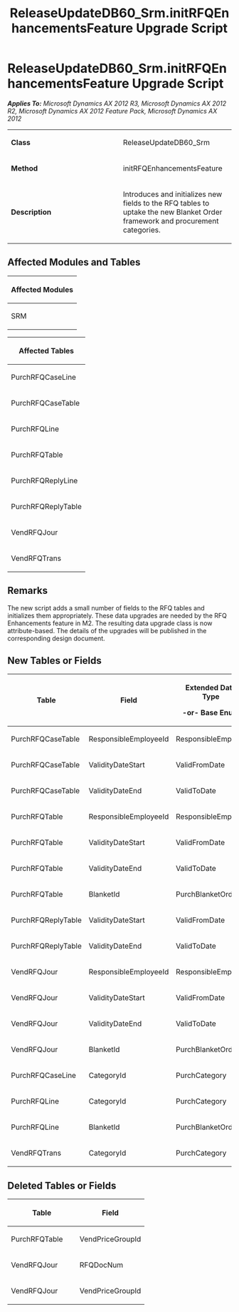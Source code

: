 ﻿---
title: ReleaseUpdateDB60_Srm.initRFQEnhancementsFeature Upgrade Script
TOCTitle: ReleaseUpdateDB60_Srm.initRFQEnhancementsFeature Upgrade Script
ms:assetid: 9190510e-50a3-a2ad-67a2-9c7285ea78ee
ms:mtpsurl: https://msdn.microsoft.com/en-us/library/JJ736589(v=AX.60)
ms:contentKeyID: 49709779
ms.date: 05/18/2015
mtps_version: v=AX.60
---

# ReleaseUpdateDB60\_Srm.initRFQEnhancementsFeature Upgrade Script 


_**Applies To:** Microsoft Dynamics AX 2012 R3, Microsoft Dynamics AX 2012 R2, Microsoft Dynamics AX 2012 Feature Pack, Microsoft Dynamics AX 2012_

<table>
<colgroup>
<col style="width: 50%" />
<col style="width: 50%" />
</colgroup>
<tbody>
<tr class="odd">
<td><p><strong>Class</strong></p></td>
<td><p>ReleaseUpdateDB60_Srm</p></td>
</tr>
<tr class="even">
<td><p><strong>Method</strong></p></td>
<td><p>initRFQEnhancementsFeature</p></td>
</tr>
<tr class="odd">
<td><p><strong>Description</strong></p></td>
<td><p>Introduces and initializes new fields to the RFQ tables to uptake the new Blanket Order framework and procurement categories.</p></td>
</tr>
</tbody>
</table>


## Affected Modules and Tables

<table>
<colgroup>
<col style="width: 100%" />
</colgroup>
<thead>
<tr class="header">
<th><p>Affected Modules</p></th>
</tr>
</thead>
<tbody>
<tr class="odd">
<td><p>SRM</p></td>
</tr>
</tbody>
</table>


<table>
<colgroup>
<col style="width: 100%" />
</colgroup>
<thead>
<tr class="header">
<th><p>Affected Tables</p></th>
</tr>
</thead>
<tbody>
<tr class="odd">
<td><p>PurchRFQCaseLine</p></td>
</tr>
<tr class="even">
<td><p>PurchRFQCaseTable</p></td>
</tr>
<tr class="odd">
<td><p>PurchRFQLine</p></td>
</tr>
<tr class="even">
<td><p>PurchRFQTable</p></td>
</tr>
<tr class="odd">
<td><p>PurchRFQReplyLine</p></td>
</tr>
<tr class="even">
<td><p>PurchRFQReplyTable</p></td>
</tr>
<tr class="odd">
<td><p>VendRFQJour</p></td>
</tr>
<tr class="even">
<td><p>VendRFQTrans</p></td>
</tr>
</tbody>
</table>


## Remarks

The new script adds a small number of fields to the RFQ tables and initializes them appropriately. These data upgrades are needed by the RFQ Enhancements feature in M2. The resulting data upgrade class is now attribute-based. The details of the upgrades will be published in the corresponding design document.

## New Tables or Fields

<table>
<colgroup>
<col style="width: 33%" />
<col style="width: 33%" />
<col style="width: 33%" />
</colgroup>
<thead>
<tr class="header">
<th><p>Table</p></th>
<th><p>Field</p></th>
<th><p>Extended Data Type</p>
<p>-or- Base Enum</p></th>
</tr>
</thead>
<tbody>
<tr class="odd">
<td><p>PurchRFQCaseTable</p></td>
<td><p>ResponsibleEmployeeId</p></td>
<td><p>ResponsibleEmplId</p></td>
</tr>
<tr class="even">
<td><p>PurchRFQCaseTable</p></td>
<td><p>ValidityDateStart</p></td>
<td><p>ValidFromDate</p></td>
</tr>
<tr class="odd">
<td><p>PurchRFQCaseTable</p></td>
<td><p>ValidityDateEnd</p></td>
<td><p>ValidToDate</p></td>
</tr>
<tr class="even">
<td><p>PurchRFQTable</p></td>
<td><p>ResponsibleEmployeeId</p></td>
<td><p>ResponsibleEmplId</p></td>
</tr>
<tr class="odd">
<td><p>PurchRFQTable</p></td>
<td><p>ValidityDateStart</p></td>
<td><p>ValidFromDate</p></td>
</tr>
<tr class="even">
<td><p>PurchRFQTable</p></td>
<td><p>ValidityDateEnd</p></td>
<td><p>ValidToDate</p></td>
</tr>
<tr class="odd">
<td><p>PurchRFQTable</p></td>
<td><p>BlanketId</p></td>
<td><p>PurchBlanketOrderId</p></td>
</tr>
<tr class="even">
<td><p>PurchRFQReplyTable</p></td>
<td><p>ValidityDateStart</p></td>
<td><p>ValidFromDate</p></td>
</tr>
<tr class="odd">
<td><p>PurchRFQReplyTable</p></td>
<td><p>ValidityDateEnd</p></td>
<td><p>ValidToDate</p></td>
</tr>
<tr class="even">
<td><p>VendRFQJour</p></td>
<td><p>ResponsibleEmployeeId</p></td>
<td><p>ResponsibleEmplId</p></td>
</tr>
<tr class="odd">
<td><p>VendRFQJour</p></td>
<td><p>ValidityDateStart</p></td>
<td><p>ValidFromDate</p></td>
</tr>
<tr class="even">
<td><p>VendRFQJour</p></td>
<td><p>ValidityDateEnd</p></td>
<td><p>ValidToDate</p></td>
</tr>
<tr class="odd">
<td><p>VendRFQJour</p></td>
<td><p>BlanketId</p></td>
<td><p>PurchBlanketOrderId</p></td>
</tr>
<tr class="even">
<td><p>PurchRFQCaseLine</p></td>
<td><p>CategoryId</p></td>
<td><p>PurchCategory</p></td>
</tr>
<tr class="odd">
<td><p>PurchRFQLine</p></td>
<td><p>CategoryId</p></td>
<td><p>PurchCategory</p></td>
</tr>
<tr class="even">
<td><p>PurchRFQLine</p></td>
<td><p>BlanketId</p></td>
<td><p>PurchBlanketOrderId</p></td>
</tr>
<tr class="odd">
<td><p>VendRFQTrans</p></td>
<td><p>CategoryId</p></td>
<td><p>PurchCategory</p></td>
</tr>
</tbody>
</table>


## Deleted Tables or Fields

<table>
<colgroup>
<col style="width: 50%" />
<col style="width: 50%" />
</colgroup>
<thead>
<tr class="header">
<th><p>Table</p></th>
<th><p>Field</p></th>
</tr>
</thead>
<tbody>
<tr class="odd">
<td><p>PurchRFQTable</p></td>
<td><p>VendPriceGroupId</p></td>
</tr>
<tr class="even">
<td><p>VendRFQJour</p></td>
<td><p>RFQDocNum</p></td>
</tr>
<tr class="odd">
<td><p>VendRFQJour</p></td>
<td><p>VendPriceGroupId</p></td>
</tr>
</tbody>
</table>

  


